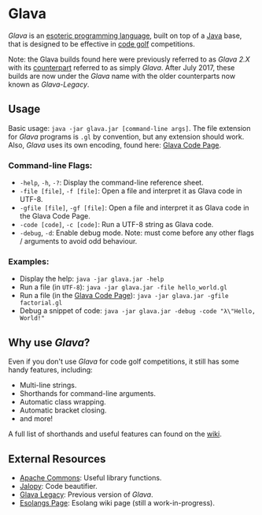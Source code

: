 # Glava
_Glava_ is an [esoteric programming language](http://esolangs.org/wiki/Esoteric_programming_language), built on top of a [Java](https://go.java/index.html?intcmp=gojava-banner-java-com) base, that is designed to be effective in [code golf](https://en.wikipedia.org/wiki/Code_golf) competitions.

Note: the Glava builds found here were previously referred to as _Glava 2.X_ with its [counterpart](https://github.com/GamrCorps/Glava_Legacy) referred to as simply _Glava_. After July 2017, these builds are now under the _Glava_ name with the older counterparts now known as _Glava-Legacy_.

## Usage
Basic usage: `java -jar glava.jar [command-line args]`. The file extension for _Glava_ programs is `.gl` by convention, but any extension should work. Also, _Glava_ uses its own encoding, found here: [Glava Code Page](https://docs.google.com/spreadsheets/d/1THomC_jrmYAeH9h0kJPx4lrb5UIgM5jU7Mj6r2HtoGg/edit?usp=sharing).

### Command-line Flags:
 - `-help`, `-h`, `-?`:
  Display the command-line reference sheet.
 - `-file [file]`, `-f [file]`:
  Open a file and interpret it as Glava code in UTF-8.
 - `-gfile [file]`, `-gf [file]`:
  Open a file and interpret it as Glava code in the Glava Code Page.
 - `-code [code]`, `-c [code]`:
  Run a UTF-8 string as Glava code.
 - `-debug`, `-d`:
  Enable debug mode. Note: must come before any other flags / arguments to avoid odd behaviour.

### Examples:
 - Display the help: `java -jar glava.jar -help`
 - Run a file (in `UTF-8`): `java -jar glava.jar -file hello_world.gl`
 - Run a file (in the [Glava Code Page](https://docs.google.com/spreadsheets/d/1THomC_jrmYAeH9h0kJPx4lrb5UIgM5jU7Mj6r2HtoGg/edit?usp=sharing)): `java -jar glava.jar -gfile factorial.gl`
 - Debug a snippet of code: `java -jar glava.jar -debug -code "λ\"Hello, World!"`

## Why use _Glava_?
Even if you don't use _Glava_ for code golf competitions, it still has some handy features, including:
 - Multi-line strings.
 - Shorthands for command-line arguments.
 - Automatic class wrapping.
 - Automatic bracket closing.
 - and more!

A full list of shorthands and useful features can found on the [wiki](https://github.com/GamrCorps/Glava/wik).

## External Resources
 - [Apache Commons](https://commons.apache.org/): Useful library functions.
 - [Jalopy](http://notzippy.github.io/JALOPY2-MAIN/): Code beautifier.
 - [Glava Legacy](https://github.com/GamrCorps/Glava_Legacy): Previous version of _Glava_.
 - [Esolangs Page](http://esolangs.org/wiki/Glava): Esolang wiki page (still a work-in-progress).
